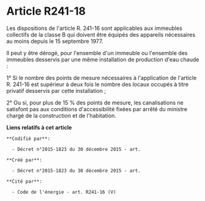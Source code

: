 # Article R241-18

Les dispositions de l'article R. 241-16 sont applicables aux immeubles collectifs de la classe B qui doivent être équipés des
appareils nécessaires au moins depuis le 15 septembre 1977. 

Il peut y être dérogé, pour l'ensemble d'un immeuble ou l'ensemble des immeubles desservis par une même installation de
production d'eau chaude : 

1° Si le nombre des points de mesure nécessaires à l'application de l'article R. 241-16 est supérieur à deux fois le nombre
des locaux occupés à titre privatif desservis par cette installation ; 

2° Ou si, pour plus de 15 % des points de mesure, les canalisations ne satisfont pas aux conditions d'accessibilité fixées
par arrêté du ministre chargé de la construction et de l'habitation.

**Liens relatifs à cet article**

	**Codifié par**:

	  - Décret n°2015-1823 du 30 décembre 2015 - art.

	**Créé par**:

	  - Décret n°2015-1823 du 30 décembre 2015 - art.

	**Cité par**:

	  - Code de l'énergie - art. R241-16 (V)
